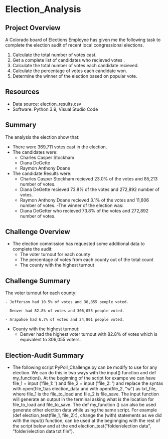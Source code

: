 # Election_Analysis

## Project Overview 
A Colorado board of Elections Employee has given me the following task to complete the election audit of recent local congressional elections.

1. Calculate the total number of votes cast.
2. Get a complete list of candidates who recieved votes .
3. Calculate the total number of votes each candidate recieved.
4. Calculate the percentage of votes each candidate won.
5. Determine the winner of the election based on popular vote.

## Resources 
- Data source: election_results.csv
- Software: Python 3.9, Visual Studio Code

## Summary 
The analysis the election show that:
- There were 369,711 votes cast in the election.
- The candidates were:
    - Charles Casper Stockham
    - Diana DeGette
    - Raymon Anthony Doane
- The candidate Results were:
    - Charles Casper Stockham recieved 23.0% of the votes and 85,213 number of votes.
    - Diana DeGette recieved 73.8% of the votes and 272,892 number of votes.
    - Raymon Anthony Doane recieved 3.1% of the votes and 11,606  number of votes.
-The winner of the election was:
    - Diana DeGetter who recieved 73.8% of the votes and 272,892 number of votes.

## Challenge Overview 
- The election commission has requested some additional data to complete the audit:
    - The voter turnout for each county
    - The percentage of votes from each county out of the total count
    - The county with the highest turnout

## Challenge Summary
The voter turnout for each county:

    - Jefferson had 10.5% of votes and 38,855 people voted.
    
    - Denver had 82.8% of votes and 306,055 people voted. 
    
    - Arapahoe had 6.7% of votes and 24,801 people voted.
    
- County with the highest turnout:
    - Denver had the highest voter turnout with 82.8% of votes which is equivalent to 306,055 voters.

## Election-Audit Summary

- The following script PyPoll_Challenge.py can be modify to use for any election. We can do this in two ways with the input() function and def my_function(). At the beginning of the script
for exampe we can have file_1 = input ('file_1: ') and file_2 = input ('file_2: ') and replace the syntax with open(file_1)as election_data and with open(file_2, "w") as txt_file, 
where file_1 is the file_to_load and file_2 is file_save. The input function will generate an output in the terminal asking what is the location for file_to_load and file_to_save.
The def my_function () can also be used generate other election data while using the same script. For example (def election_test(file_1, file_2):), change the (with) statements as we did with the input() function,
can be used at the beginnging with the rest of the script below and at the end election_test("folder/election data", "folder/election data txt file"). 

